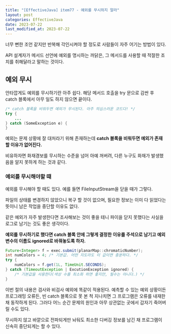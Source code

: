 ```yaml
---
title: "[EffectiveJava] item77 - 예외를 무시하지 말라"
layout: post
categories: EffectiveJava
date: 2023-07-22
last_modified_at: 2023-07-22
---
```


너무 뻔한 조언 같지만 반복해 각인시켜야 할 정도로 사람들이 자주 어기는 방법이 있다.

API 설계자가 메서드 선언에 예외를 명시하는 까닭은, 그 메서드를 사용할 때 적절한 조치를 취해달라고 말하는 것이다.


## 예외 무시

안타깝게도 예외를 무시하기란 아주 쉽다. 해당 메서드 호출을 try 문으로 감싼 후 catch 블록에서 아무 일도 하지 않으면 끝이다.

```java
/* catch 블록을 비워두면 예외가 무시된다. 아주 의심스러운 코드다! */
try {
    ...
} catch (SomeException e) {
}
```

예외는 문제 상황에 잘 대처라기 위해 존재하는데 **catch 블록을 비워두면 예외가 존재할 이유가 없어진다.**

비유하자면 화재경보를 무시하는 수준을 넘어 아예 꺼버려, 다른 누구도 화재가 발생했음을 알지 못하게 하는 것과 같다.

### 예외를 무시해야할 떄

예외를 무시해야 할 때도 있다. 예를 들면 FileInputStream을 닫을 때가 그렇다.

파일의 상태를 변경하지 않았으니 복구 할 것이 없으며, 필요한 정보는 이미 다 읽었다는 뜻이니 남은 작업을 중단할 이유도 없다.

같은 예외가 자주 발생한다면 조사해보는 것이 좋을 테니 파이을 닫지 못했다는 사실을 로그로 남기는 것도 좋은 생각이다.

**예외를 무시하기로 했다면 catch 블록 안에 그렇게 결정한 이유를 주석으로 남기고 예외 변수의 이름도 ignored로 바꿔놓도록 하자.**

```java
Future<Integer> f = exec.submit(planarMap::chromaticNumber);
int numColors = 4; /* 기본값. 어떤 지도라도 이 값이면 충분하다. */
try {
    numColors = f.get(1L, TimeUnit.SECONDS);
} catch (TimeoutException | ExcutionException ignored) {
    /* 기본값을 사용한다(색상 수를 최소화 하면 좋지만, 필수는 아니다.) */
}
```

이번 절의 내용은 검사와 비검사 예외에 똑같이 적용된다. 예측할 수 있는 예외 상황이든 프로그래밍 오류든, 빈 catch 블록으로 못 본 척 지나치면 그 프로그램은 오류를 내재한 채 동작하게 된다. 그러다 어느 순간 문제의 원인과 아무 상관없는 곳에서 갑자기 죽어버릴 수도 있다.

무시하지 않고 바깥으로 전파되게만 놔둬도 최소한 디버깅 정보를 남긴 채 프로그램이 신속히 중단되게는 할 수 있다.
